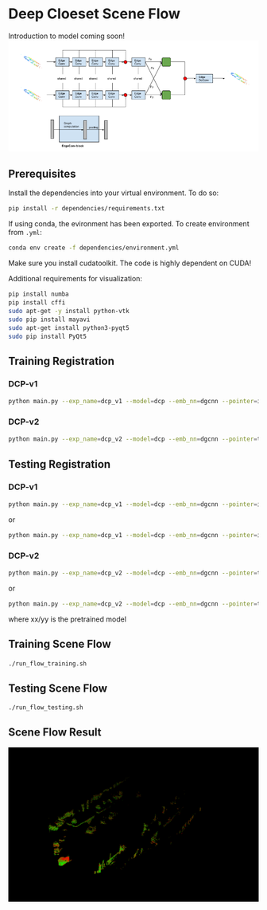 # Deep Cloeset Scene Flow
Introduction to model coming soon!
![picture](dependencies/dcFlow.png)
## Prerequisites 
Install the dependencies into your virtual environment. To do so:
```bash
pip install -r dependencies/requirements.txt
```

If using conda, the evironment has been exported. To create environment from `.yml`:
```bash
conda env create -f dependencies/environment.yml
```
Make sure you install cudatoolkit. The code is highly dependent on CUDA!

Additional requirements for visualization:
```bash
pip install numba
pip install cffi
sudo apt-get -y install python-vtk
sudo pip install mayavi
sudo apt-get install python3-pyqt5
sudo pip install PyQt5
```
## Training Registration

### DCP-v1
```bash
python main.py --exp_name=dcp_v1 --model=dcp --emb_nn=dgcnn --pointer=identity --head=svd
```
### DCP-v2
```bash
python main.py --exp_name=dcp_v2 --model=dcp --emb_nn=dgcnn --pointer=transformer --head=svd
```
## Testing Registration

### DCP-v1
```bash
python main.py --exp_name=dcp_v1 --model=dcp --emb_nn=dgcnn --pointer=identity --head=svd --eval
```
or 
```bash
python main.py --exp_name=dcp_v1 --model=dcp --emb_nn=dgcnn --pointer=identity --head=svd --eval --model_path=xx/yy
```
### DCP-v2
```bash
python main.py --exp_name=dcp_v2 --model=dcp --emb_nn=dgcnn --pointer=transformer --head=svd --eval
```
or 
```bash
python main.py --exp_name=dcp_v2 --model=dcp --emb_nn=dgcnn --pointer=transformer --head=svd --eval --model_path=xx/yy
```
where xx/yy is the pretrained model


## Training Scene Flow
```bash
./run_flow_training.sh
```
## Testing Scene Flow
```bash
./run_flow_testing.sh
```

## Scene Flow Result
![picture](dependencies/best_flow_result.png)